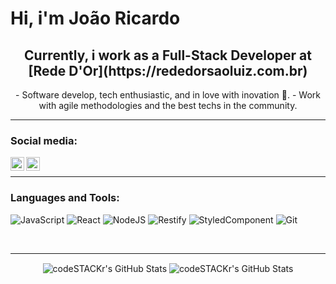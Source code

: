 # Hi, i'm João Ricardo

<h2 align="center"> 
Currently, i work as a Full-Stack Developer at [Rede D'Or](https://rededorsaoluiz.com.br)
</h2 >
<p align="center">
- Software develop, tech enthusiastic, and in love with inovation 🚀.
- Work with agile methodologies and the best techs in the community.
</p>

---

### Social media:

<img align="left" alt="Instagram" width="22px" src="https://user-images.githubusercontent.com/21049910/110874192-18651780-82b2-11eb-95bd-f042a1b9856f.png" />
  
<img align="left" alt="LinkedIn" width="22px" src="https://user-images.githubusercontent.com/21049910/110874234-27e46080-82b2-11eb-9c82-50d8e24a5d97.png" />

<br />

---

### Languages and Tools:
<p>
<img alt="JavaScript" src="https://img.shields.io/badge/javascript%20-%23323330.svg?&style=for-the-badge&logo=javascript&logoColor=%23F7DF1E"/>
<img alt="React" src="https://img.shields.io/badge/react%20-%2320232a.svg?&style=for-the-badge&logo=react&logoColor=%2361DAFB"/>
<img alt="NodeJS" src="https://img.shields.io/badge/node.js%20-%2343853D.svg?&style=for-the-badge&logo=node.js&logoColor=white"/>
<img alt="Restify" src="https://img.shields.io/badge/restify%20-%23404d59.svg?&style=for-the-badge"/>
<img alt="StyledComponent" src="https://img.shields.io/badge/StyledComponent%20-%23404d59.svg?&style=for-the-badge"/>
<img alt="Git" src="https://img.shields.io/badge/git%20-%23F05033.svg?&style=for-the-badge&logo=git&logoColor=white"/>
</p>
<br />

---

<p align="center">
  <img align="center" alt="codeSTACKr's GitHub Stats" src="https://github-readme-stats.codestackr.vercel.app/api?username=jrflga&show_icons=true&hide_border=true&theme=radical" />
  <img align="center" alt="codeSTACKr's GitHub Stats" src="https://github-readme-stats.vercel.app/api/top-langs/?username=jrflga&show_icons=true&hide_border=true&theme=radical" />

</p>




[mail]: mailto:jrflga@gmail.com
[linkedin]: https://www.linkedin.com/in/jrflga
